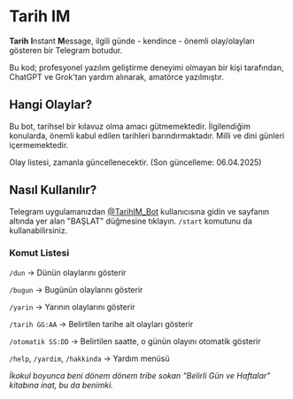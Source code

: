 # Tarih IM

**Tarih** **I**nstant **M**essage, ilgili günde - kendince - önemli olay/olayları gösteren bir Telegram botudur.

Bu kod; profesyonel yazılım geliştirme deneyimi olmayan bir kişi tarafından, ChatGPT ve Grok'tan yardım alınarak, amatörce yazılmıştır.

## Hangi Olaylar?

Bu bot, tarihsel bir kılavuz olma amacı gütmemektedir. İlgilendiğim konularda, önemli kabul edilen tarihleri barındırmaktadır. Milli ve dini günleri içermemektedir.

Olay listesi, zamanla güncellenecektir. (Son güncelleme: 06.04.2025)

## Nasıl Kullanılır?

Telegram uygulamanızdan [@TarihIM_Bot](https://t.me/TarihIM_Bot) kullanıcısına gidin ve sayfanın altında yer alan "BAŞLAT" düğmesine tıklayın. `/start` komutunu da kullanabilirsiniz.

### Komut Listesi

`/dun` -> Dünün olaylarını gösterir

`/bugun` -> Bugünün olaylarını gösterir

`/yarin` -> Yarının olaylarını gösterir

`/tarih GG:AA` -> Belirtilen tarihe ait olayları gösterir

`/otomatik SS:DD` -> Belirtilen saatte, o günün olayını otomatik gösterir

`/help`, `/yardim`, `/hakkinda` -> Yardım menüsü

_İkokul boyunca beni dönem dönem tribe sokan "Belirli Gün ve Haftalar" kitabına inat, bu da benimki._